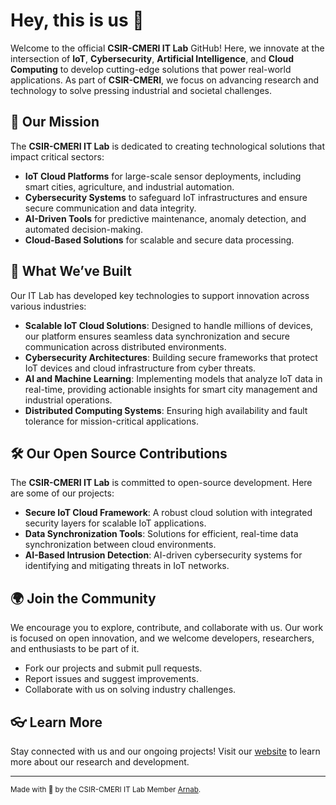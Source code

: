 # Hey, this is us 👋

Welcome to the official **CSIR-CMERI IT Lab** GitHub! Here, we innovate at the intersection of **IoT**, **Cybersecurity**, **Artificial Intelligence**, and **Cloud Computing** to develop cutting-edge solutions that power real-world applications. As part of **CSIR-CMERI**, we focus on advancing research and technology to solve pressing industrial and societal challenges.

## 🚀 Our Mission

The **CSIR-CMERI IT Lab** is dedicated to creating technological solutions that impact critical sectors:

- **IoT Cloud Platforms** for large-scale sensor deployments, including smart cities, agriculture, and industrial automation.
- **Cybersecurity Systems** to safeguard IoT infrastructures and ensure secure communication and data integrity.
- **AI-Driven Tools** for predictive maintenance, anomaly detection, and automated decision-making.
- **Cloud-Based Solutions** for scalable and secure data processing.

## 🌟 What We’ve Built

Our IT Lab has developed key technologies to support innovation across various industries:

- **Scalable IoT Cloud Solutions**: Designed to handle millions of devices, our platform ensures seamless data synchronization and secure communication across distributed environments.
- **Cybersecurity Architectures**: Building secure frameworks that protect IoT devices and cloud infrastructure from cyber threats.
- **AI and Machine Learning**: Implementing models that analyze IoT data in real-time, providing actionable insights for smart city management and industrial operations.
- **Distributed Computing Systems**: Ensuring high availability and fault tolerance for mission-critical applications.

## 🛠️ Our Open Source Contributions

The **CSIR-CMERI IT Lab** is committed to open-source development. Here are some of our projects:

- **Secure IoT Cloud Framework**: A robust cloud solution with integrated security layers for scalable IoT applications.
- **Data Synchronization Tools**: Solutions for efficient, real-time data synchronization between cloud environments.
- **AI-Based Intrusion Detection**: AI-driven cybersecurity systems for identifying and mitigating threats in IoT networks.

## 🌍 Join the Community

We encourage you to explore, contribute, and collaborate with us. Our work is focused on open innovation, and we welcome developers, researchers, and enthusiasts to be part of it.

- Fork our projects and submit pull requests.
- Report issues and suggest improvements.
- Collaborate with us on solving industry challenges.

## 👓 Learn More

Stay connected with us and our ongoing projects! Visit our [website](https://www.cmeri.res.in) to learn more about our research and development.

---

<sub>Made with 🖤 by the CSIR-CMERI IT Lab Member [Arnab](https://github.com/Arnab-m1).</sub>
